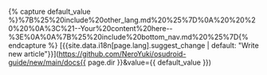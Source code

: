 {% capture default_value %}%7B%25%20include%20other_lang.md%20%25%7D%0A%20%20%20%20%0A%3C%21--Your%20content%20here--%3E%0A%0A%7B%25%20include%20bottom_nav.md%20%25%7D{% endcapture %}
[{{site.data.i18n[page.lang].suggest_change | default: "Write new article"}}](https://github.com/NeroYuki/osudroid-guide/new/main/docs{{ page.dir }}&value={{ default_value }})
